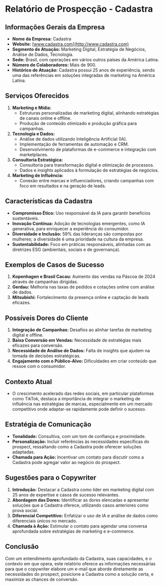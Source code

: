 # Relatório de Prospecção - Cadastra

## Informações Gerais da Empresa
- **Nome da Empresa:** Cadastra
- **Website:** [www.cadastra.com](http://www.cadastra.com)
- **Segmento de Atuação:** Marketing Digital, Estratégia de Negócios, Análise de Dados, Tecnologia.
- **Sede:** Brasil, com operações em vários outros países da América Latina.
- **Número de Colaboradores:** Mais de 900.
- **Histórico de Atuação:** Cadastra possui 25 anos de experiência, sendo uma das referências em soluções integradas de marketing na América Latina.

## Serviços Oferecidos
1. **Marketing e Mídia:**
   - Estruturas personalizadas de marketing digital, alinhando estratégias de canais online e offline.
   - Produção de conteúdo otimizado e produção gráfica para campanhas.
2. **Tecnologia e Dados:**
   - Análise de dados utilizando Inteligência Artificial (IA).
   - Implementação de ferramentas de automação e CRM.
   - Desenvolvimento de plataformas de e-commerce e integração com marketplaces.
3. **Consultoria Estratégica:**
   - Consultoria para transformação digital e otimização de processos.
   - Dados e insights aplicados à formulação de estratégias de negócios.
4. **Marketing de Influência:**
   - Conexão entre marcas e influenciadores, criando campanhas com foco em resultados e na geração de leads.

## Características da Cadastra
- **Compromisso Ético:** Uso responsável da IA para garantir benefícios sustentáveis.
- **Inovação Contínua:** Adoção de tecnologias emergentes, como IA generativa, para enriquecer a experiência do consumidor.
- **Diversidade e Inclusão:** 59% das lideranças são compostas por mulheres; a diversidade é uma prioridade na cultura da empresa.
- **Sustentabilidade:** Foco em práticas responsáveis, alinhadas com as diretrizes ESG (ambientais, sociais e de governança).

## Exemplos de Casos de Sucesso
1. **Kopenhagen e Brasil Cacau:** Aumento das vendas na Páscoa de 2024 através de campanhas dirigidas.
2. **Gerdau:** Melhoria nas taxas de pedidos e cotações online com análise de dados.
3. **Mitsubishi:** Fortalecimento da presença online e captação de leads eficazes.

## Possíveis Dores do Cliente
1. **Integração de Campanhas:** Desafios ao alinhar tarefas de marketing digital e offline.
2. **Baixa Conversão em Vendas:** Necessidade de estratégias mais eficazes para conversão.
3. **Necessidade de Análise de Dados:** Falta de insights que ajudem na tomada de decisões estratégicas.
4. **Engajamento com o Público-Alvo:** Dificuldades em criar conteúdo que ressoe com o consumidor.

## Contexto Atual
- O crescimento acelerado das redes sociais, em particular plataformas como TikTok, destaca a importância de integrar o marketing de influência nas estratégias de marcas, especialmente em um mercado competitivo onde adaptar-se rapidamente pode definir o sucesso.

## Estratégia de Comunicação
- **Tonalidade:** Consultiva, com um tom de confiança e proximidade.
- **Personalização:** Incluir referências às necessidades específicas do prospect, ressaltando como a Cadastra pode oferecer soluções adaptadas.
- **Chamada para Ação:** Incentivar um contato para discutir como a Cadastra pode agregar valor ao negócio do prospect.

## Sugestões para o Copywriter
1. **Introdução:** Destacar a Cadastra como líder em marketing digital com 25 anos de expertise e casos de sucesso relevantes.
2. **Abordagem das Dores:** Identificar as dores elencadas e apresentar soluções que a Cadastra oferece, utilizando casos anteriores como prova social.
3. **Diferencial Competitivo:** Enfatizar o uso de IA e análise de dados como diferenciais únicos no mercado.
4. **Chamada à Ação:** Estimular o contato para agendar uma conversa aprofundada sobre estratégias de marketing e e-commerce.

## Conclusão
Com um entendimento aprofundado da Cadastra, suas capacidades, e o contexto em que opera, este relatório oferece as informações necessárias para que o copywriter elabore um e-mail que aborde diretamente as necessidades do prospect, posicione a Cadastra como a solução certa, e maximize as chances de conversão.